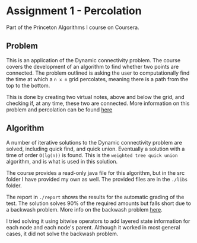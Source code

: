 # Assignment 1 - Percolation
Part of the Princeton Algorithms I course on Coursera.

## Problem

This is an application of the Dynamic connectivity problem.
The course covers the development of an algorithm to find whether two points are connected.
The problem outlined is asking the user to computationally find the time at which a `n x n` grid percolates, meaning there is a path from the top to the bottom.

This is done by creating two virtual notes, above and below the grid, and checking if, at any time, these two are connected.
More information on this problem and percolation can be found [here](http://coursera.cs.princeton.edu/algs4/assignments/percolation.html)

## Algorithm
A number of iterative solutions to the Dynamic connectivity problem are solved, including quick find, and quick union.
Eventually a solution with a time of order `O(lg(n))` is found. This is the `weighted tree quick union` algorithm, and is what is used in this solution.

The course provides a read-only java file for this algorithm, but in the src folder I have provided my own as well. 
The provided files are in the `./libs` folder.

The report in `./report` shows the results for the automatic grading of the test. The solution solves 90% of the required amounts but falls short due to a backwash problem. More info on the backwash problem [here](http://www.sigmainfy.com/blog/avoid-backwash-in-percolation.html).

I tried solving it using bitwise operators to add layered state information for each node and each node's parent. Although it worked in most general cases, it did not solve the backwash problem.



